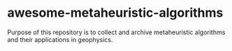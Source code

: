 # awesome-metaheuristic-algorithms
Purpose of this repository is to collect and archive metaheuristic algorithms and their applications in geophysics.
